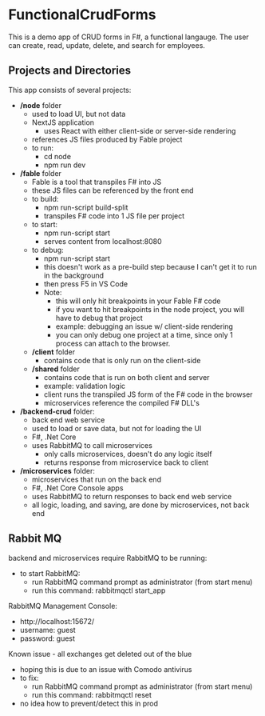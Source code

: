 # FunctionalCrudForms

This  is a demo app of CRUD forms in F#, a functional langauge. The user can create, read, update, delete, and search for employees.

## Projects and Directories

This app consists of several projects:
  * __/node__ folder
    * used to load UI, but not data
    * NextJS application
      * uses React with either client-side or server-side rendering
    * references JS files produced by Fable project
    * to run: 
      * cd node
      * npm run dev
  * __/fable__ folder
    * Fable is a tool that transpiles F# into JS
    * these JS files can be  referenced by the front end
    * to build:
      * npm run-script build-split
      * transpiles F# code into 1 JS file per project
    * to start:
      * npm run-script start
      * serves content from localhost:8080
    * to debug:
      * npm run-script start
      * this doesn't work as a pre-build step because I can't get it to run in the background
      * then press F5 in VS Code
      * Note:
        * this will only hit breakpoints in your Fable F# code
        * if you want to hit breakpoints in the node project, you will have to debug that project
        * example: debugging an issue w/ client-side rendering
        * you can only debug one project at a time, since only 1 process can attach to the browser.
    * __/client__ folder
      * contains code that is only run on the client-side
    * __/shared__ folder
      * contains code that is run on both client and server
      * example: validation logic
      * client runs the transpiled JS form of the F# code in the browser
      * microservices reference the compiled F# DLL's
  * __/backend-crud__ folder: 
    * back end web service
    * used to load or save data, but not for loading the UI
    * F#, .Net Core
    * uses RabbitMQ to call microservices
      * only calls microservices, doesn't do any logic itself
      * returns response from microservice back to client
  * __/microservices__ folder:
    * microservices that run on the back end
    * F#, .Net Core Console apps
    * uses RabbitMQ to return responses to back end web service
    * all logic, loading, and saving, are done by microservices, not back end


## Rabbit MQ

backend and microservices require RabbitMQ to be running:
  * to start RabbitMQ: 
    * run RabbitMQ command prompt as administrator (from start menu)
    * run this command: rabbitmqctl start_app

RabbitMQ Management Console:
  * http://localhost:15672/
  * username: guest
  * password: guest

Known issue - all exchanges get deleted out of the blue
  * hoping this is due to an issue with Comodo antivirus
  * to fix: 
    * run RabbitMQ command prompt as administrator (from start menu)
    * run this command: rabbitmqctl reset
  * no idea how to prevent/detect this in prod



  
